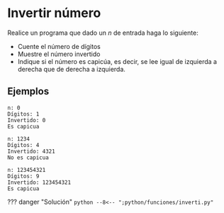 # Invertir número

Realice un programa que dado un $n$ de entrada haga lo siguiente:

- Cuente el número de dígitos
- Muestre el número invertido
- Indique si el número es capicúa, es decir, se lee igual de izquierda a derecha que de derecha a izquierda.

## Ejemplos

```
n: 0
Dígitos: 1
Invertido: 0
Es capicua
```

```
n: 1234
Dígitos: 4
Invertido: 4321
No es capicua
```

```
n: 123454321
Dígitos: 9
Invertido: 123454321
Es capicua
```

??? danger "Solución"
    ```python
    --8<-- ";python/funciones/inverti.py"
    ```